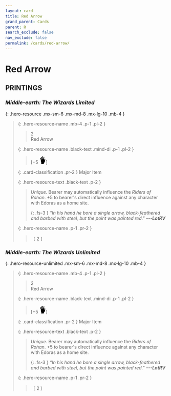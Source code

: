 ```yaml
---
layout: card
title: Red Arrow
grand_parent: Cards
parent: R
search_exclude: false
nav_exclude: false
permalink: /cards/red-arrow/
---
```


# Red Arrow


## PRINTINGS


### _Middle-earth: The Wizards Limited_

{: .hero-resource .mx-sm-6 .mx-md-8 .mx-lg-10 .mb-4 }
> {: .hero-resource-name .mb-4 .p-1 .pl-2 }
> > <div class="card-mp">2</div>
> > <div class="card-name">Red Arrow</div>
>
> {: .hero-resource-name .black-text .mind-di .p-1 .pl-2 }
> > [+5 ![](/assets/images/di.svg)]
>
> {: .card-classification .pr-2 }
> Major Item
>
> {: .hero-resource-text .black-text .p-2 }
> > _Unique._ Bearer may automatically influence the _Riders of Rohan_. +5 to bearer's direct influence against any character with Edoras as a home site. 
> > 
> > {: .fs-3 } 
> > _“In his hand he bore a single arrow, black-feathered and barbed with steel, but the point was painted red."_ ***---&#65279;LotRV*** 
> 
> {: .hero-resource-name .p-1 .pr-2 }
> > <div class="card-shield"></div>
> > <div class="card-corruption">〔 2 〕</div>

### _Middle-earth: The Wizards Unlimited_

{: .hero-resource-unlimited .mx-sm-6 .mx-md-8 .mx-lg-10 .mb-4 }
> {: .hero-resource-name .mb-4 .p-1 .pl-2 }
> > <div class="card-mp">2</div>
> > <div class="card-name">Red Arrow</div>
>
> {: .hero-resource-name .black-text .mind-di .p-1 .pl-2 }
> > [+5 ![](/assets/images/di.svg)]
>
> {: .card-classification .pr-2 }
> Major Item
>
> {: .hero-resource-text .black-text .p-2 }
> > _Unique._ Bearer may automatically influence the _Riders of Rohan_. +5 to bearer's direct influence against any character with Edoras as a home site. 
> > 
> > {: .fs-3 } 
> > _“In his hand he bore a single arrow, black-feathered and barbed with steel, but the point was painted red."_ ***---&#65279;LotRV*** 
> 
> {: .hero-resource-name .p-1 .pr-2 }
> > <div class="card-shield"></div>
> > <div class="card-corruption">〔 2 〕</div>
